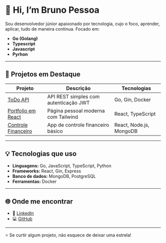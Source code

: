 # 👋 Hi, I’m Bruno Pessoa

Sou desenvolvedor júnior apaixonado por tecnologia, cujo o foco, aprender, aplicar, tudo de maneira continua.
Focado em:
- **Go (Golang)**
- **Typescript**
- **Javascript**
- **Pyrhon**

---
## 🚧 Projetos em Destaque
| Projeto | Descrição | Tecnologias |
|----------|------------|--------------|
| [ToDo API](https://github.com/BrunoPessoa097/go-todo-api) | API REST simples com autenticação JWT | Go, Gin, Docker |
| [Portfolio em React](https://github.com/BrunoPessoa097/portfolio-react) | Página pessoal moderna com Tailwind | React, TypeScript |
| [Controle Financeiro](https://github.com/BrunoPessoa097/finances-app) | App de controle financeiro básico | React, Node.js, MongoDB |

---

## 💡 Tecnologias que uso

- **Linguagens:** Go, JavaScript, TypeScript, Python  
- **Frameworks:** React, Gin, Express  
- **Banco de dados:** MongoDB, PostgreSQL  
- **Ferramentas:** Docker

---

## 🌐 Onde me encontrar

- 💼 [LinkedIn](https://www.linkedin.com/in/brunopessoa097)
- 💻 [GitHub](https://github.com/BrunoPessoa097)

---

⭐ Se curtir algum projeto, não esquece de deixar uma estrela!

<!---
BrunoPessoa097/BrunoPessoa097 is a ✨ special ✨ repository because its `README.md` (this file) appears on your GitHub profile.
You can click the Preview link to take a look at your changes.
--->
